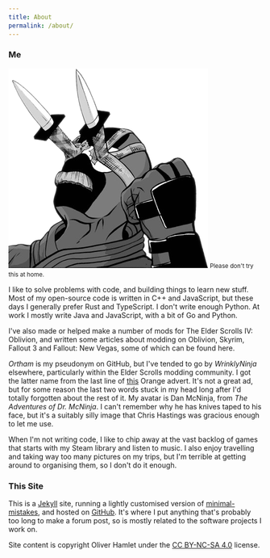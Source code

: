 ```yaml
---
title: About
permalink: /about/
---
```


### Me

<img class="portrait" alt="my avatar" src="/assets/images/me.png">
<small class="portrait">Please don't try this at home.</small>

I like to solve problems with code, and building things to learn new stuff. Most
of my open-source code is written in C++ and JavaScript, but these days I
generally prefer Rust and TypeScript. I don't write enough Python. At work I
mostly write Java and JavaScript, with a bit of Go and Python.

I've also made or helped make a number of mods for The Elder Scrolls IV:
Oblivion, and written some articles about modding on Oblivion, Skyrim, Fallout 3
and Fallout: New Vegas, some of which can be found here.

*Ortham* is my pseudonym on GitHub, but I've tended to go by *WrinklyNinja*
elsewhere, particularly within the Elder Scrolls modding community. I got the
latter name from the last line of
[this](https://www.youtube.com/watch?v=V2jDTufS5WY) Orange advert. It's not a
great ad, but for some reason the last two words stuck in my head long after I'd
totally forgotten about the rest of it. My avatar is Dan McNinja, from *The
Adventures of Dr. McNinja*. I can't remember why he has
knives taped to his face, but it's a suitably silly image that Chris Hastings
was gracious enough to let me use.

When I'm not writing code, I like to chip away at the vast backlog of games that
starts with my Steam library and listen to music. I also enjoy travelling and
taking way too many pictures on my trips, but I'm terrible at getting around to
organising them, so I don't do it enough.

### This Site

This is a [Jekyll](https://jekyllrb.com/) site, running a lightly customised
version of [minimal-mistakes](https://mmistakes.github.io/minimal-mistakes), and
hosted on [GitHub](https://github.com/Ortham/Ortham.github.io). It's
where I put anything that's probably too long to make a forum post, so is mostly
related to the software projects I work on.

Site content is copyright Oliver Hamlet under the [CC BY-NC-SA 4.0](https://creativecommons.org/licenses/by-nc-sa/4.0/) license.
